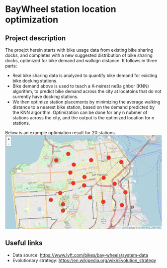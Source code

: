 # BayWheel station location optimization


## Project description
The proejct herein starts with bike usage data from existing bike sharing docks, and completes with a new suggested distribution of bike sharing docks, optimized for bike demand and walkign distance. It follows in three parts:
 - Real bike sharing data is analyzed to quantify bike demand for existing bike docking stations. 
 - Bike demand above is  used to teach a K-neirest neBa ghbor (KNN) algorithm, to predict bike demand across the city at locatoins that do not currently have docking stations.
 - We then optimize station placements by minimizing the average walking distance to a nearest bike station, based on the demand predicted by the KNN algorithm. Optimization can be done for any n nubmer of stations across the city, and the output is the optimized location for n stations. 
 
 Below is an example optimiation result for 20 stations.
![Example optimized bike docking station distribution across SF](https://github.com/nivalle/BayWheelPredict/blob/master/Figures/ExampleBikeStationOptimization.png)

## Useful links 
- Data source: https://www.lyft.com/bikes/bay-wheels/system-data
- Evolutionary strategy: https://en.wikipedia.org/wiki/Evolution_strategy


